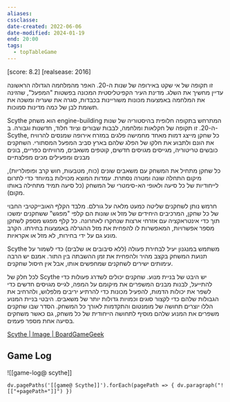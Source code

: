 ```yaml
---
aliases: 
cssclasse: 
date-created: 2022-06-06
date-modified: 2024-01-19
end: 20:00
tags:
  - topTableGame
---
```


[score: 8.2] [realsease: 2016]

זו תקופה של אי שקט באירופה של שנות ה-20. האפר מהמלחמה הגדולה הראשונה עדיין מחשיך את השלג. מדינת העיר הקפיטליסטית המכונה בפשטות "המפעל", שהזינה את המלחמה באמצעות מכונות משוריינות בכבדות, סגרה את שעריה ומשכה את תשומת לבן של כמה מדינות סמוכות.

Scythe הוא משחק engine-building  המתרחש בתקופה חלופית בהיסטוריה של שנות ה-20. זו תקופה של חקלאות ומלחמה, לבבות שבורים וציוד חלוד, חדשנות וגבורה. ב-Scythe, כל שחקן מייצג דמות מאחד מחמישה פלגים במזרח אירופה שמנסים להרוויח את הונם ולתבוע את חלקו של הפלג שלהם בארץ סביב המפעל המסתורי. השחקנים כובשים טריטוריה, מגייסים מגויסים חדשים, קוטפים משאבים, מרוויחים כפריים, בונים מבנים ומפעילים מכים מפלצתיים

כל שחקן מתחיל את המשחק עם משאבים שונים (כוח, מטבעות, חוש קרב ופופולריות), מיקום התחלה שונה ומטרה נסתרת. עמדות המוצא מכוילות במיוחד כדי לתרום לייחודיות של כל סיעה ולאופי הא-סימטרי של המשחק (כל סיעה תמיד מתחילה באותו מקום).

חרמש נותן לשחקנים שליטה כמעט מלאה על גורלם. מלבד הקלף האובייקטיבי החבוי של כל שחקן, המרכיבים היחידים של מזל או שונות הם קלפי "מפגש" ששחקנים ימשכו תוך כדי אינטראקציה עם אזרחי ארצות שנחקרו לאחרונה. כל קלף מפגש מספק לשחקן מספר אפשרויות, המאפשרות לו להפחית את מזל ההגרלה באמצעות בחירתו. הקרב מונע גם על ידי בחירות, לא מזל או אקראיות.

Scythe משתמש במנגנון יעיל לבחירת פעולה (ללא סיבובים או שלבים) כדי לשמור על תנועת המשחק בקצב מהיר ולהפחית את זמן ההשבתה בין התור. אמנם יש הרבה עימותים ישירים לשחקנים שמחפשים אותו, אבל אין חיסול שחקנים.

לכל חלק של Scythe יש היבט של בניית מנוע. שחקנים יכולים לשדרג פעולות כדי להתייעל, לבנות מבנים המשפרים את מיקומם על המפה, לגייס מגויסים חדשים כדי לשפר את יכולות הדמות, להפעיל מכונות כדי להרתיע יריבים מלפלוש, ולהרחיב את הגבולות שלהם כדי לקצור סוגים וכמויות גדולות יותר של משאבים. היבטי בניית המנוע הללו יוצרים תחושה של מומנטום והתקדמות לאורך כל המשחק. הסדר שבו שחקנים משפרים את המנוע שלהם מוסיף לתחושה הייחודית של כל משחק, גם כאשר משחקים בסיעה אחת מספר פעמים.

[Scythe | Image | BoardGameGeek](https://boardgamegeek.com/image/3163924/scythe)

## Game Log

![[game-log@  scythe]]

```dataviewjs
dv.pagePaths('[[game@ Scythe]]').forEach(pagePath => { dv.paragraph("![["+pagePath+"]]") })
```